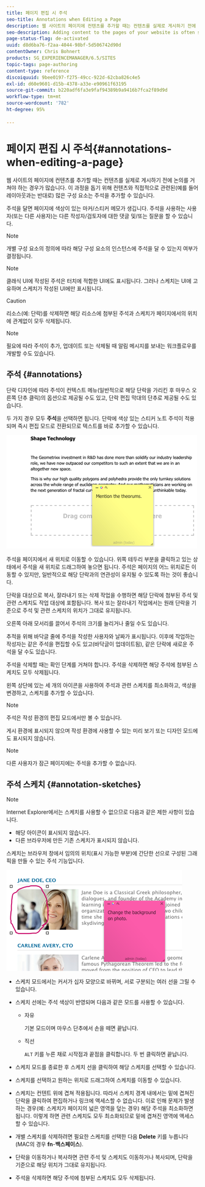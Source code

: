 ```yaml
---
title: 페이지 편집 시 주석
seo-title: Annotations when Editing a Page
description: 웹 사이트의 페이지에 컨텐츠를 추가할 때는 컨텐츠를 실제로 게시하기 전에 논의를 거쳐야 하는 경우가 많습니다. 이 문서를 보완하기 위해 컨텐츠와 직접 관련된 많은 구성 요소를 사용하여 주석을 추가할 수 있습니다.
seo-description: Adding content to the pages of your website is often subject to discussions prior to it actually being published. To aid this, many components directly related to content allow you to add an annotation.
page-status-flag: de-activated
uuid: d8d6ba76-f2aa-4044-98bf-5d506742d90d
contentOwner: Chris Bohnert
products: SG_EXPERIENCEMANAGER/6.5/SITES
topic-tags: page-authoring
content-type: reference
discoiquuid: 9bee0197-f275-49cc-922d-62cba826c4e5
exl-id: d60e9601-d15b-4378-a33e-e90961f63195
source-git-commit: b220adf6fa3e9faf94389b9a9416b7fca2f89d9d
workflow-type: tm+mt
source-wordcount: '782'
ht-degree: 95%

---
```


# 페이지 편집 시 주석{#annotations-when-editing-a-page}

웹 사이트의 페이지에 컨텐츠를 추가할 때는 컨텐츠를 실제로 게시하기 전에 논의를 거쳐야 하는 경우가 많습니다. 이 과정을 돕기 위해 컨텐츠와 직접적으로 관련된(예를 들어 레이아웃과는 반대로) 많은 구성 요소는 주석을 추가할 수 있습니다.

주석을 달면 페이지에 색상이 있는 마커/스티커 메모가 생깁니다. 주석을 사용하는 사용자(또는 다른 사용자)는 다른 작성자/검토자에 대한 댓글 및/또는 질문을 할 수 있습니다.

>[!NOTE]
>
>개별 구성 요소의 정의에 따라 해당 구성 요소의 인스턴스에 주석을 달 수 있는지 여부가 결정됩니다.

>[!NOTE]
>
>클래식 UI에 작성된 주석은 터치에 적합한 UI에도 표시됩니다. 그러나 스케치는 UI에 고유하며 스케치가 작성된 UI에만 표시됩니다.

>[!CAUTION]
>
>리소스(예: 단락)를 삭제하면 해당 리소스에 첨부된 주석과 스케치가 페이지에서의 위치에 관계없이 모두 삭제됩니다.

>[!NOTE]
>
>필요에 따라 주석이 추가, 업데이트 또는 삭제될 때 알림 메시지를 보내는 워크플로우를 개발할 수도 있습니다.

## 주석 {#annotations}

단락 디자인에 따라 주석이 컨텍스트 메뉴(일반적으로 해당 단락을 가리킨 후 마우스 오른쪽 단추 클릭)의 옵션으로 제공될 수도 있고, 단락 편집 막대의 단추로 제공될 수도 있습니다.

두 가지 경우 모두 **주석**&#x200B;을 선택하면 됩니다. 단락에 색상 있는 스티커 노트 주석이 적용되며 즉시 편집 모드로 전환되므로 텍스트를 바로 추가할 수 있습니다.

![chlimage_1-137](assets/chlimage_1-137.png)

주석을 페이지에서 새 위치로 이동할 수 있습니다. 위쪽 테두리 부분을 클릭하고 있는 상태에서 주석을 새 위치로 드래그하여 놓으면 됩니다. 주석은 페이지의 어느 위치로든 이동할 수 있지만, 일반적으로 해당 단락과의 연관성이 유지될 수 있도록 하는 것이 좋습니다.

단락을 대상으로 복사, 잘라내기 또는 삭제 작업을 수행하면 해당 단락에 첨부된 주석 및 관련 스케치도 작업 대상에 포함됩니다. 복사 또는 잘라내기 작업에서는 원래 단락을 기준으로 주석 및 관련 스케치의 위치가 그대로 유지됩니다.

오른쪽 아래 모서리를 끌어서 주석의 크기를 늘리거나 줄일 수도 있습니다.

추적을 위해 바닥글 줄에 주석을 작성한 사용자와 날짜가 표시됩니다. 이후에 작업하는 작성자는 같은 주석을 편집할 수도 있고(바닥글이 업데이트됨), 같은 단락에 새로운 주석을 달 수도 있습니다.

주석을 삭제할 때는 확인 단계를 거쳐야 합니다. 주석을 삭제하면 해당 주석에 첨부된 스케치도 모두 삭제됩니다.

왼쪽 상단에 있는 세 개의 아이콘을 사용하여 주석과 관련 스케치를 최소화하고, 색상을 변경하고, 스케치를 추가할 수 있습니다.

>[!NOTE]
>
>주석은 작성 환경의 편집 모드에서만 볼 수 있습니다.
>
>게시 환경에 표시되지 않으며 작성 환경에 사용할 수 있는 미리 보기 또는 디자인 모드에도 표시되지 않습니다.

>[!NOTE]
>
>다른 사용자가 잠근 페이지에는 주석을 추가할 수 없습니다.

## 주석 스케치 {#annotation-sketches}

>[!NOTE]
>
>Internet Explorer에서는 스케치를 사용할 수 없으므로 다음과 같은 제한 사항이 있습니다.
>
>* 해당 아이콘이 표시되지 않습니다.
>* 다른 브라우저에 만든 기존 스케치가 표시되지 않습니다.
>


스케치는 브라우저 창에서 임의의 위치(표시 가능한 부분)에 간단한 선으로 구성된 그래픽을 만들 수 있는 주석 기능입니다.

![chlimage_1-138](assets/chlimage_1-138.png)

* 스케치 모드에서는 커서가 십자 모양으로 바뀌며, 서로 구분되는 여러 선을 그릴 수 있습니다.
* 스케치 선에는 주석 색상이 반영되며 다음과 같은 모드를 사용할 수 있습니다.

   * 자유

      기본 모드이며 마우스 단추에서 손을 떼면 끝납니다.

   * 직선

      `ALT` 키를 누른 채로 시작점과 끝점을 클릭합니다. 두 번 클릭하면 끝납니다.

* 스케치 모드를 종료한 후 스케치 선을 클릭하여 해당 스케치를 선택할 수 있습니다.
* 스케치를 선택하고 원하는 위치로 드래그하여 스케치를 이동할 수 있습니다.
* 스케치는 컨텐트 위에 겹쳐 적용됩니다. 따라서 스케치 경계 내에서는 밑에 겹쳐진 단락을 클릭하여 편집하거나 링크에 액세스할 수 없습니다. 이로 인해 문제가 발생하는 경우(예: 스케치가 페이지의 넓은 영역을 덮는 경우) 해당 주석을 최소화하면 됩니다. 이렇게 하면 관련 스케치도 모두 최소화되므로 밑에 겹쳐진 영역에 액세스할 수 있습니다.
* 개별 스케치를 삭제하려면 필요한 스케치를 선택한 다음 **Delete** 키를 누릅니다(MAC의 경우 **fn**-**백스페이스**).

* 단락을 이동하거나 복사하면 관련 주석 및 스케치도 이동하거나 복사되며, 단락을 기준으로 해당 위치가 그대로 유지됩니다.
* 주석을 삭제하면 해당 주석에 첨부된 스케치도 모두 삭제됩니다.
